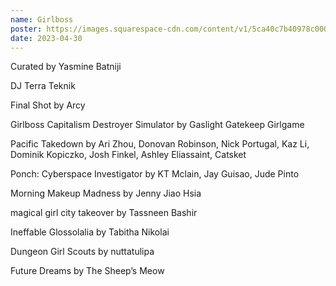 ```yaml
---
name: Girlboss	
poster: https://images.squarespace-cdn.com/content/v1/5ca40c7b40978c0001458f5d/1b3d3e84-066b-441f-9b08-8a8827f6df09/girlboss.png?format=2500w
date: 2023-04-30
---
```


Curated by Yasmine Batniji

DJ Terra Teknik 

Final Shot by Arcy

Girlboss Capitalism Destroyer Simulator by Gaslight Gatekeep Girlgame

Pacific Takedown  by Ari Zhou, Donovan Robinson, Nick Portugal, Kaz Li, Dominik Kopiczko, Josh Finkel, Ashley Eliassaint, Catsket

Ponch: Cyberspace Investigator by KT Mclain, Jay Guisao, Jude Pinto

Morning Makeup Madness by Jenny Jiao Hsia

magical girl city takeover by Tassneen Bashir

Ineffable Glossolalia by Tabitha Nikolai

Dungeon Girl Scouts by nuttatulipa

Future Dreams by The Sheep’s Meow